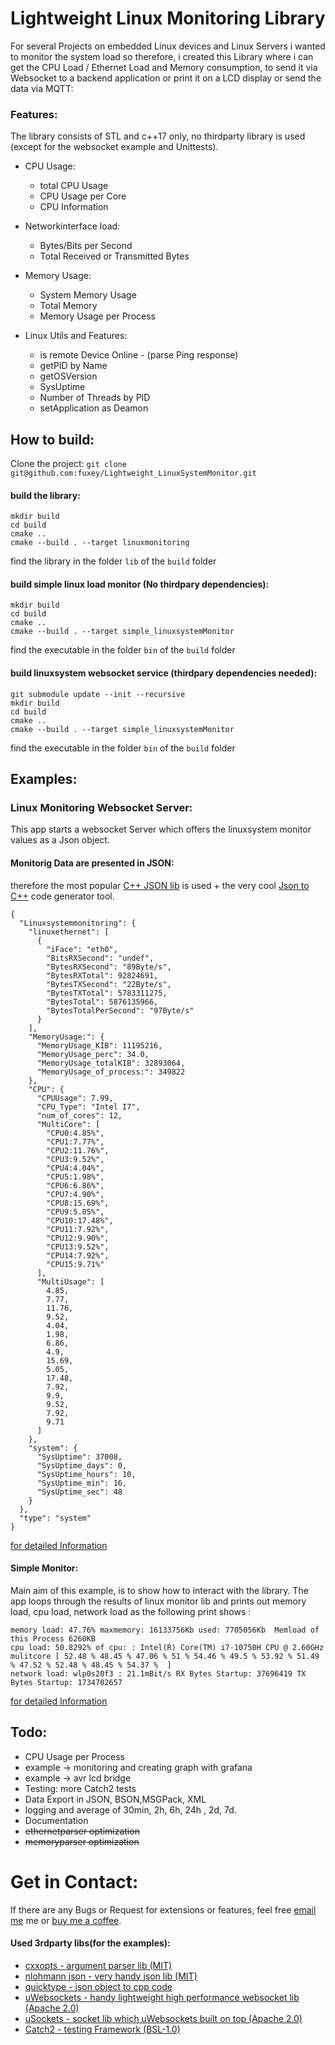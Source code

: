 # Lightweight Linux Monitoring Library
For several Projects on embedded Linux devices and Linux Servers i wanted to monitor the system load so therefore, 
i created this Library where i can get the CPU Load / Ethernet Load and Memory consumption, to send it via Websocket to 
a backend application or print it on a LCD display or send the data via MQTT: 



### Features:

The library consists of STL and c++17 only, no thirdparty library is used (except for the websocket example and Unittests). 



* CPU Usage:
  * total CPU Usage
  * CPU Usage per Core
  * CPU Information
    
* Networkinterface load:
  * Bytes/Bits per Second
  * Total Received or Transmitted Bytes

* Memory Usage:
  * System Memory Usage
  * Total Memory
  * Memory Usage per Process
  
* Linux Utils and Features:
  * is remote Device Online - (parse Ping response)
  * getPID by Name
  * getOSVersion
  * SysUptime
  * Number of Threads by PID 
  * setApplication as Deamon


## How to build:
Clone the project: `git clone git@github.com:fuxey/Lightweight_LinuxSystemMonitor.git`

#### build the library:

    mkdir build
    cd build
    cmake ..
    cmake --build . --target linuxmonitoring
    
find the library in the folder `lib` of the `build` folder

#### build simple linux load monitor (No thirdpary dependencies): 
    mkdir build
    cd build
    cmake ..
    cmake --build . --target simple_linuxsystemMonitor
    
find the executable in the folder `bin` of the `build` folder

#### build linuxsystem websocket service (thirdpary dependencies needed):

    git submodule update --init --recursive
    mkdir build
    cd build
    cmake ..
    cmake --build . --target simple_linuxsystemMonitor
    
find the executable in the folder `bin` of the `build` folder



## Examples:

### Linux Monitoring Websocket Server:
This app starts a websocket Server which offers the linuxsystem monitor values as a Json object.
#### Monitorig Data are presented in JSON: 
therefore the most popular [C++ JSON lib](https://github.com/nlohmann/json) is used + the very cool [Json to C++](https://app.quicktype.io/) code generator tool. 
    
    {
      "Linuxsystemmonitoring": {
        "linuxethernet": [
          {
            "iFace": "eth0",
            "BitsRXSecond": "undef",
            "BytesRXSecond": "89Byte/s",
            "BytesRXTotal": 92824691,
            "BytesTXSecond": "22Byte/s",
            "BytesTXTotal": 5783311275,
            "BytesTotal": 5876135966,
            "BytesTotalPerSecond": "97Byte/s"
          }
        ],
        "MemoryUsage:": {
          "MemoryUsage_KIB": 11195216,
          "MemoryUsage_perc": 34.0,
          "MemoryUsage_totalKIB": 32893064,
          "MemoryUsage_of_process:": 349822
        },
        "CPU": {
          "CPUUsage": 7.99,
          "CPU_Type": "Intel I7",
          "num_of_cores": 12,
          "MultiCore": [
            "CPU0:4.85%",
            "CPU1:7.77%",
            "CPU2:11.76%",
            "CPU3:9.52%",
            "CPU4:4.04%",
            "CPU5:1.98%",
            "CPU6:6.86%",
            "CPU7:4.90%",
            "CPU8:15.69%",
            "CPU9:5.05%",
            "CPU10:17.48%",
            "CPU11:7.92%",
            "CPU12:9.90%",
            "CPU13:9.52%",
            "CPU14:7.92%",
            "CPU15:9.71%"
          ],
          "MultiUsage": [
            4.85,
            7.77,
            11.76,
            9.52,
            4.04,
            1.98,
            6.86,
            4.9,
            15.69,
            5.05,
            17.48,
            7.92,
            9.9,
            9.52,
            7.92,
            9.71
          ]
        },
        "system": {
          "SysUptime": 37008,
          "SysUptime_days": 0,
          "SysUptime_hours": 10,
          "SysUptime_min": 16,
          "SysUptime_sec": 48
        }
      },
      "type": "system"
    }
 
[for detailed Information](./example/LinuxSystemMonitor_WebsocketService/Readme.md)


#### Simple Monitor:
Main aim of this example, is to show how to interact with the library. The app loops through the results of linux monitor lib and prints out memory load, cpu load, network load as the following print shows :

    memory load: 47.76% maxmemory: 16133756Kb used: 7705056Kb  Memload of this Process 6260KB 
    cpu load: 50.8292% of cpu: : Intel(R) Core(TM) i7-10750H CPU @ 2.60GHz
    mulitcore [ 52.48 % 48.45 % 47.06 % 51 % 54.46 % 49.5 % 53.92 % 51.49 % 47.52 % 52.48 % 48.45 % 54.37 %  ]
    network load: wlp0s20f3 : 21.1mBit/s RX Bytes Startup: 37696419 TX Bytes Startup: 1734702657
    
    
[for detailed Information](./example/simplemonitor/Readme.md)

    

## Todo:
* CPU Usage per Process
* example -> monitoring and creating graph with grafana
* example -> avr lcd bridge
* Testing: more Catch2 tests
* Data Export in JSON, BSON,MSGPack, XML
* logging and average of 30min, 2h, 6h, 24h , 2d, 7d. 
* Documentation
* ~~ethernetparser optimization~~ 
* ~~memoryparser optimization~~

# Get in Contact: 
If there are any Bugs or Request for extensions or features, feel free
[email me](fuxeysolution@gmail.com) me or [buy me a coffee](https://www.paypal.me/fuxeey).


#### Used 3rdparty libs(for the examples):

* [cxxopts - argument parser lib (MIT) ](https://github.com/jarro2783/cxxopts)
* [nlohmann json - very handy json lib (MIT) ](https://github.com/nlohmann/json)
* [quicktype - json object to cpp code](https://app.quicktype.io/)
* [uWebsockets - handy lightweight high performance websocket lib (Apache 2.0) ](https://github.com/uNetworking/uWebSockets)
* [uSockets - socket lib which uWebsockets built on top (Apache 2.0)](https://github.com/uNetworking/uSockets)
* [Catch2 - testing Framework (BSL-1.0)](https://github.com/catchorg/Catch2)